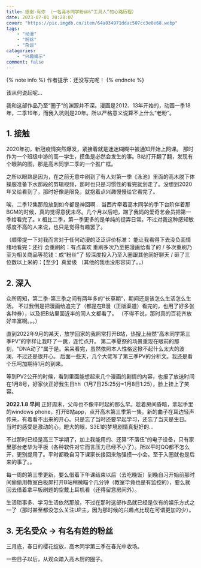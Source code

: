 ```yaml
---
title: 感谢-有你 （一名高木同学粉丝&“工具人”的心路历程）
date: 2023-07-01 20:28:07
cover: "https://pic.imgdb.cn/item/64a034971ddac507cc3e0e68.webp"
tags: 
    - "动漫"
    - "粉丝"
    - "杂谈"
catagories: 
    - "兴趣娱乐"
comment: false
---
```

{% note info  %}
作者提示：还没写完呢！
{% endnote %}

该从何说起呢...

我和这部作品乃至“圈子”的渊源并不深。漫画是2012、13年开始的，动画一季18年，二季19年，而我入坑则是20年。所以严格意义说算不上什么“老粉”。

## 1. 接触

2020年初，新冠疫情突然爆发，紧接着就是迷迷糊糊中被通知开始上网课。
那时作为一个班级中游的高一学生，摸鱼是必然会发生的事。B站打开翻了翻，发现有个眼熟的图，那是高木同学二季的一个推广框。

之所以眼熟是因为，在之前无意中刷到了有人对第一季《泳池》里面的高木脱下体操服准备下水那段的剪辑视频，那时也只是习惯性的看完就划走了。没想到2020年又给看到了，那时好像是限免，就抱着点兴趣慢慢给它看完了。

唉，二季12集那段放到如今都是神回啊... 当西片牵着高木同学的手下台阶伴着那BGM的时候，真的觉得意犹未尽。几个月以后吧，蹭了我妈的爱奇艺会员把第一季给看完了。x
相比二季，第一季更多的是单纯的捉弄日常。不过对我这种感知敏感度不高的人来说，也只是觉得有趣罢了。

（顺带提一下对我而言对于任何动漫的泛泛评价标准：
能让我看得下去没负面情绪地看完：还行
会重刷的：有点喜欢
重刷多次乃至把漫画给看了的 / 多次重刷乃至为相关商品等花钱：成“粉丝”了
较深度投入乃至入圈跟其他同好聊天 / 砸了三位数以上米的：【至少】真爱级
（其他的我也没形容词了。。）

## 2. 深入
众所周知，第二季-第三季之间有两年多的“长草期”，期间还是该怎么生活怎么生活。
不过我倒是把漫画给追完了（都是在B漫（正版渠道）看完的，也用了好多张各种券），以及把B站里面近半的同人文都看了。
（不得不说，那时真的百花齐放好丰富啊。。。）

直到2022年9月的某天，放学回家的我照常打开B站，热搜上赫然”高木同学第三季PV“的字样让我吓了一跳，连忙点开。
第二季夏祭的场景重现在眼前的那刻，“DNA动了”属于是。呆呆看完，虽然依照本人性格这掀不起什么太大的波澜，不过还是很开心。
后面一些天，几个大佬写了第三季PV的分析文。我还是看个乐呵加期待1月的到来。

等到PV2公开的时候，看到里面能想起来几个漫画的剧情的内容，也报了放送时间在1月8号，好家伙正好我生日hh（1月7日25:25分=1月8日1:25），脸上挂上了笑容。


**2022.1.8 早间** 
正好周末，父母也不像平时起的那么早。趁着房间昏暗，拿起手里的windows phone，打开B站app，点开高木第三季第一集。新的曲子在耳边轻声传来，有着看不出来的开心。只是忘了当时还要早起学习，还忘了当天是生日。 
当时的感受是激动的心，瞪大的眼，S3E1的梦境剧情真挺好的...

不过那时已经是高三下学期了，加上我能用的、还算“不落伍”的电子设备，只有家里那台老华为平板（各种软件对它而言压力已经不小了）。所以平时QQ都不怎么开，更别提用了。平时都晚自习下课家长接回来勉强摸一小会。至于入圈就也是后来的事了。。

每一周的第三季更新，要么借着下午课结束以后（去吃晚饭）到晚自习开始前那时间偷偷用教室白板屏打开B站稍微瞄个几分钟（教室毕竟也是有监控的），要么就回去借着拿平板刷题的空戴上耳机看（还得留意房间外）。

生活琐事多、学习生活依然那般，不过在那时这部作品就已经是仅有的娱乐方式之一了（那时甚至都没怎么关注UP主，因为那时候的兴趣点比现在可谓更加的少）。

## 3. 无名受众 -> 有名有姓的粉丝

三月底，春日的樱花绽放，高木同学第三季在春光中收场。

一些日子以后，从观众踏入高木厨的圈子。 
